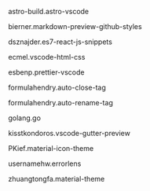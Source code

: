 astro-build.astro-vscode

bierner.markdown-preview-github-styles

dsznajder.es7-react-js-snippets

ecmel.vscode-html-css

esbenp.prettier-vscode

formulahendry.auto-close-tag

formulahendry.auto-rename-tag

golang.go

kisstkondoros.vscode-gutter-preview

PKief.material-icon-theme

usernamehw.errorlens

zhuangtongfa.material-theme